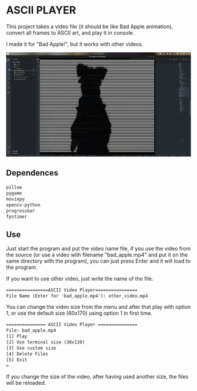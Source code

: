# ASCII PLAYER

This project takes a video file (it should be like Bad Apple animation), convert all frames to ASCII art, and play it in console.

I made it for "Bad Apple!", but it works with other videos.

![Bad Apple](./BadAppleGif.gif)

## Dependences

    pillow
    pygame
    moviepy
    opencv-python
    progressbar
    fpstimer

## Use

Just start the program and put the video name file, if you use the video from the source (or use a video with filename "bad_apple.mp4" and put it on the same directory with the program), you can just press Enter and it will load to the program.

If you want to use other video, just write the name of the file.

    ================ASCII Video Player================
    File Name (Enter for 'bad_apple.mp4'): other_video.mp4

You can change the video size from the menu and after that play with option 1, or use the default size (60x170) using option 1 in first time.

    =============== ASCII Video Player ===============
    File: bad_apple.mp4
    [1] Play
    [2] Use terminal size (30x130)
    [3] Use custom size
    [4] Delete Files
    [5] Exit
    > 

If you change the size of the video, after having used another size, the files will be reloaded.
